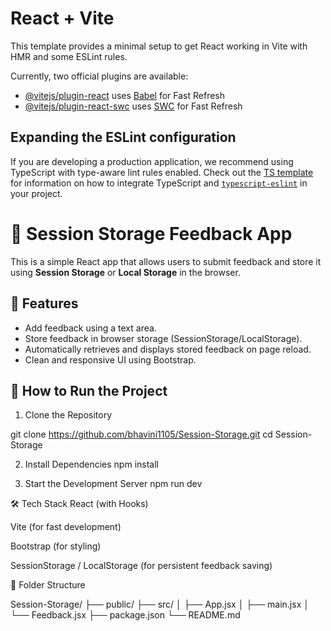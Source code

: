 # React + Vite

This template provides a minimal setup to get React working in Vite with HMR and some ESLint rules.

Currently, two official plugins are available:

- [@vitejs/plugin-react](https://github.com/vitejs/vite-plugin-react/blob/main/packages/plugin-react) uses [Babel](https://babeljs.io/) for Fast Refresh
- [@vitejs/plugin-react-swc](https://github.com/vitejs/vite-plugin-react/blob/main/packages/plugin-react-swc) uses [SWC](https://swc.rs/) for Fast Refresh

## Expanding the ESLint configuration

If you are developing a production application, we recommend using TypeScript with type-aware lint rules enabled. Check out the [TS template](https://github.com/vitejs/vite/tree/main/packages/create-vite/template-react-ts) for information on how to integrate TypeScript and [`typescript-eslint`](https://typescript-eslint.io) in your project.



# 🧠 Session Storage Feedback App

This is a simple React app that allows users to submit feedback and store it using **Session Storage** or **Local Storage** in the browser.

## 📌 Features

- Add feedback using a text area.
- Store feedback in browser storage (SessionStorage/LocalStorage).
- Automatically retrieves and displays stored feedback on page reload.
- Clean and responsive UI using Bootstrap.

## 🚀 How to Run the Project

1. Clone the Repository

git clone https://github.com/bhavini1105/Session-Storage.git
cd Session-Storage

2. Install Dependencies
npm install

3. Start the Development Server
npm run dev

🛠️ Tech Stack
React (with Hooks)

Vite (for fast development)

Bootstrap (for styling)

SessionStorage / LocalStorage (for persistent feedback saving)

📂 Folder Structure

Session-Storage/
├── public/
├── src/
│   ├── App.jsx
│   ├── main.jsx
│   └── Feedback.jsx
├── package.json
└── README.md

